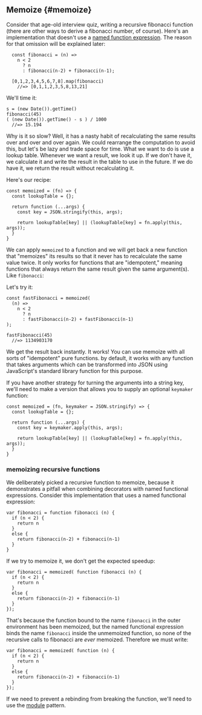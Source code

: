 ## Memoize {#memoize}

Consider that age-old interview quiz, writing a recursive fibonacci function (there are other ways to derive a fibonacci number, of course). Here's an implementation that doesn't use a [named function expression](#named-function-expressions). The reason for that omission will be explained later:

      const fibonacci = (n) =>
        n < 2
          ? n
          : fibonacci(n-2) + fibonacci(n-1);
          
      [0,1,2,3,4,5,6,7,8].map(fibonacci)
        //=> [0,1,1,2,3,5,8,13,21]

We'll time it:

    s = (new Date()).getTime()
    fibonacci(45)
    ( (new Date()).getTime() - s ) / 1000
      //=> 15.194
      
Why is it so slow? Well, it has a nasty habit of recalculating the same results over and over and over again. We could rearrange the computation to avoid this, but let's be lazy and trade space for time. What we want to do is use a lookup table. Whenever we want a result, we look it up. If we don't have it, we calculate it and write the result in the table to use in the future. If we do have it, we return the result without recalculating it.

Here's our recipe:

    const memoized = (fn) => {
      const lookupTable = {};
        
      return function (...args) {
        const key = JSON.stringify(this, args);
      
        return lookupTable[key] || (lookupTable[key] = fn.apply(this, args));
      }
    }

We can apply `memoized` to a function and we will get back a new function that "memoizes" its results so that it never has to recalculate the same value twice. It only works for functions that are "idempotent," meaning functions that always return the same result given the same argument(s). Like `fibonacci`:

Let's try it:

    const fastFibonacci = memoized(
      (n) =>
        n < 2
          ? n
          : fastFibonacci(n-2) + fastFibonacci(n-1)
    );

    fastFibonacci(45)
      //=> 1134903170

We get the result back instantly. It works! You can use memoize with all sorts of "idempotent" pure functions. by default, it works with any function that takes arguments which can be transformed into JSON using JavaScript's standard library function for this purpose.

If you have another strategy for turning the arguments into a string key, we'll need to make a version that allows you to supply an optional `keymaker` function:

    const memoized = (fn, keymaker = JSON.stringify) => {
      const lookupTable = {};
        
      return function (...args) {
        const key = keymaker.apply(this, args);
      
        return lookupTable[key] || (lookupTable[key] = fn.apply(this, args));
      }
    }
      
### memoizing recursive functions

We deliberately picked a recursive function to memoize, because it demonstrates a pitfall when combining decorators with named functional expressions. Consider this implementation that uses a named functional expression:

    var fibonacci = function fibonacci (n) {
      if (n < 2) {
        return n
      }
      else {
        return fibonacci(n-2) + fibonacci(n-1)
      }
    }
    
If we try to memoize it, we don't get the expected speedup:

    var fibonacci = memoized( function fibonacci (n) {
      if (n < 2) {
        return n
      }
      else {
        return fibonacci(n-2) + fibonacci(n-1)
      }
    });

That's because the function bound to the name `fibonacci` in the outer environment has been memoized, but the named functional expression binds the name `fibonacci` inside the unmemoized function, so none of the recursive calls to fibonacci are *ever* memoized. Therefore we must write:

    var fibonacci = memoized( function (n) {
      if (n < 2) {
        return n
      }
      else {
        return fibonacci(n-2) + fibonacci(n-1)
      }
    });

If we need to prevent a rebinding from breaking the function, we'll need to use the [module](#modules) pattern.
